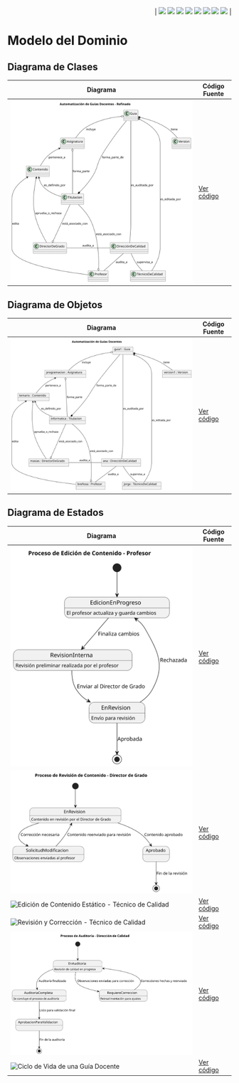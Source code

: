 <div align=right>

| [![](https://img.shields.io/badge/-Inicio-FFF?style=flat&logo=Emlakjet&logoColor=black)](/README.md) [![](https://img.shields.io/badge/-Modelo_de_Dominio-FFF?style=flat&logo=LiveChat&logoColor=black)](/ModeloDelDominio/modeloDelDominio.md) [![](https://img.shields.io/badge/-Actores-FFF?style=flat&logo=openstreetmap&logoColor=black)](/CasosDeUso/Actividades/Actores.md) [![](https://img.shields.io/badge/-Diagrama_De_Contexto-FFF?style=flat&logo=openstreetmap&logoColor=black)](/CasosDeUso/diagramaDeContexto/diagramaDeContexto.md) [![](https://img.shields.io/badge/-Casos_De_Uso-FFF?style=flat&logo=openstreetmap&logoColor=black)](/CasosDeUso/Actividades/CasosDeUso.md) [![](https://img.shields.io/badge/-Detallado_Casos_De_Uso-FFF?style=flat&logo=openstreetmap&logoColor=black)](/CasosDeUso/Actividades/Detallar.md) [![](https://img.shields.io/badge/-Prototipos-FFF?style=flat&logo=openstreetmap&logoColor=black)](/CasosDeUso/Actividades/Prototipos/README.md) [![](https://img.shields.io/badge/-Sesiones_de_Requisitado-FFF?style=flat&logo=Proton&logoColor=black)](/SesionesDeRequisitado)  |


</div>

# Modelo del Dominio 


## Diagrama de Clases
| Diagrama | Código Fuente |
|----------|---------------|
| ![Diagrama de Clases](/images/modelosUML/DiagramaClases.svg) | [Ver código](/ModeloDelDominio/DiagramaDeClases.puml) |


## Diagrama de Objetos
| Diagrama | Código Fuente |
|----------|---------------|
| ![Diagrama de Objetos](/images/modelosUML/DiagramaObjetos.svg) | [Ver código](/ModeloDelDominio/DiagramaDeObjetos.puml) |



## Diagrama de Estados
| Diagrama | Código Fuente |
|----------|---------------|
| ![Proceso de Edicion Profesor](/images/modelosUML/DiagramaEstados/DiagramaDeEstados_EdicionProfesor.svg) | [Ver código](/ModeloDelDominio/diagramasEstados/DiagramaDeEstados_EdicionProfesor.puml) |
| ![Proceso de Edición de Contenido](/images/modelosUML/DiagramaEstados/DiagramaDeEstados_RevisionDirectorGrado.svg) | [Ver código](/ModeloDelDominio/diagramasEstados/DiagramaDeEstados_RevisionDirectorGrado.puml) |
| ![Edición de Contenido Estático - Técnico de Calidad](/images/modelosUML/DiagramaEstados/DiagramaDeEstados_Contenido_Estatico_Técnico_Calidad.svg) | [Ver código](/ModeloDelDominio/diagramasEstados/DiagramaDeEstados_Contenido_Estatico_Técnico_Calidad.puml) |
| ![Revisión y Corrección - Técnico de Calidad](/images/modelosUML/DiagramaEstados/DiagramaDeEstados_Formato_Técnico_Calidad.svg) | [Ver código](/ModeloDelDominio/diagramasEstados/DiagramaDeEstados_Formato_Técnico_Calidad.puml) |
| ![Proceso de Auditoría](/images/modelosUML/DiagramaEstados/DiagramaDeEstados_AuditoriaDirectorCalidad.svg) | [Ver código](/ModeloDelDominio/diagramasEstados/DiagramaDeEstados_AuditoriaDirectorCalidad.puml) |
| ![Ciclo de Vida de una Guía Docente](/images/modelosUML/DiagramaEstados/DiagramaDeEstados_GuíaDocente.svg) | [Ver código](/ModeloDelDominio/diagramasEstados/DiagramaDeEstados_GuíaDocente.puml) |
